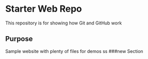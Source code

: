 # Starter Web Repo

This repository is for showing how Git and GitHub work

## Purpose

Sample website with plenty of files for demos
ss
###new Section